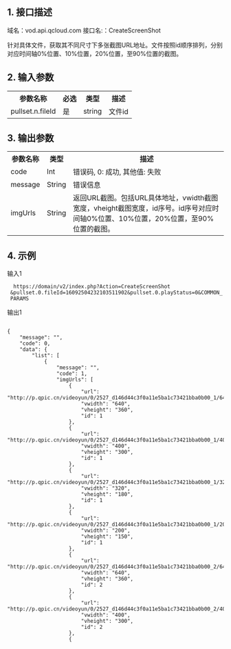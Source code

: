 ## 1. 接口描述
 
域名：vod.api.qcloud.com 
接口名:：CreateScreenShot 

针对具体文件，获取其不同尺寸下多张截图URL地址。文件按照id顺序排列，分别对应时间轴0%位置、10%位置，20%位置，至90%位置的截图。

 

## 2. 输入参数
 
<table class="t"><tbody><tr>
<th><b>参数名称</b></th>
<th><b>必选</b></th>
<th><b>类型</b></th>
<th><b>描述</b></th>
<tr>
<td> pullset.n.fileId
<td> 是
<td> string
<td> 文件id
</tbody></table>

 

## 3. 输出参数
 
<table class="t"><tbody><tr>
<th><b>参数名称</b></th>
<th><b>类型</b></th>
<th><b>描述</b></th>
<tr>
<td> code
<td> Int
<td> 错误码, 0: 成功, 其他值: 失败
<tr>
<td> message
<td> String
<td> 错误信息
<tr>
<td> imgUrls
<td> String
<td> 返回URL截图。包括URL具体地址，vwidth截图宽度，vheight截图宽度，id序号。id序号对应时间轴0%位置、10%位置，20%位置，至90%位置的截图。
</tbody></table>


 

## 4. 示例
 
输入1
```
  https://domain/v2/index.php?Action=CreateScreenShot
 &pullset.0.fileId=16092504232103511902&pullset.0.playStatus=0&COMMON_
 PARAMS
```
输出1
```

{
    "message": "", 
    "code": 0, 
    "data": {
        "list": [
            {
                "message": "", 
                "code": 1, 
                "imgUrls": [
                    {
                        "url": "http://p.qpic.cn/videoyun/0/2527_d146d44c3f0a11e5ba1c73421bba0b00_1/640", 
                        "vwidth": "640", 
                        "vheight": "360", 
                        "id": 1
                    }, 
                    {
                        "url": "http://p.qpic.cn/videoyun/0/2527_d146d44c3f0a11e5ba1c73421bba0b00_1/400", 
                        "vwidth": "400", 
                        "vheight": "300", 
                        "id": 1
                    }, 
                    {
                        "url": "http://p.qpic.cn/videoyun/0/2527_d146d44c3f0a11e5ba1c73421bba0b00_1/320", 
                        "vwidth": "320", 
                        "vheight": "180", 
                        "id": 1
                    }, 
                    {
                        "url": "http://p.qpic.cn/videoyun/0/2527_d146d44c3f0a11e5ba1c73421bba0b00_1/200", 
                        "vwidth": "200", 
                        "vheight": "150", 
                        "id": 1
                    }, 
                    {
                        "url": "http://p.qpic.cn/videoyun/0/2527_d146d44c3f0a11e5ba1c73421bba0b00_2/640", 
                        "vwidth": "640", 
                        "vheight": "360", 
                        "id": 2
                    }, 
                    {
                        "url": "http://p.qpic.cn/videoyun/0/2527_d146d44c3f0a11e5ba1c73421bba0b00_2/400", 
                        "vwidth": "400", 
                        "vheight": "300", 
                        "id": 2
                    }, 
                    {

```

